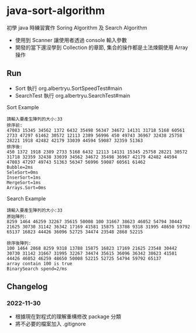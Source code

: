 # java-sort-algorithm
初學 java 時練習實作 Soring Algorithm 及 Search Algorithm
- 使用到 Scanner 讓使用者透過 console 輸入參數
- 開發的當下還沒學到 Collection 的章節, 集合的操作都是土法煉鋼使用 Array 操作

## Run
- Sort 執行 org.albertryu.SortSpeedTest#main
- SearchTest 執行 org.albertryu.SearchTest#main

Sort Example
```
請輸入要產生陣列的大小:33
排序前:
47083 15345 34562 1372 6432 35498 56347 34672 14131 31718 5168 60561 2733 47297 61462 30572 12113 2389 56996 450 49743 36967 32438 25758 28221 1918 42482 42179 33039 44594 59087 32359 51363 
排序後:
450 1372 1918 2389 2733 5168 6432 12113 14131 15345 25758 28221 30572 31718 32359 32438 33039 34562 34672 35498 36967 42179 42482 44594 47083 47297 49743 51363 56347 56996 59087 60561 61462 
Bubble=2ms
SeleSort=0ms
InserSort=1ms
MergeSort=1ms
Arrays.Sort=0ms
```

Search Example
```
請輸入要產生陣列的大小:33
原始陣列:
8259 1464 46259 32267 35615 50008 100 31667 38623 46052 54794 30442 21625 30730 31142 36342 17169 41581 15875 13788 9318 31995 48650 59792 65137 16823 44426 36096 52725 34474 23548 2868 52215 

排序後陣列:
100 1464 2868 8259 9318 13788 15875 16823 17169 21625 23548 30442 30730 31142 31667 31995 32267 34474 35615 36096 36342 38623 41581 44426 46052 46259 48650 50008 52215 52725 54794 59792 65137 
array contain 100 is true
BinarySearch spend=2/ms

```

## Changelog
### 2022-11-30
- 根據現在對程式的理解重構修改 package 分類
- 將不必要的檔案加入 .gitignore
